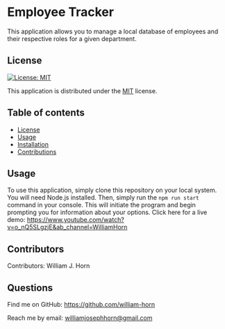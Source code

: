 # Employee Tracker

This application allows you to manage a local database of employees and their respective roles for a given department.

## License
  
  [![License: MIT](https://img.shields.io/badge/License-MIT-yellow.svg)](https://opensource.org/licenses/MIT)
  
This application is distributed under the [MIT](https://opensource.org/licenses/MIT) license.
  ## Table of contents
  - [License](#License)
  - [Usage](#Usage)
  - [Installation](#Installation)
  - [Contributions](#Contributions)

  ## Usage
To use this application, simply clone this repository on your local system. You will need Node.js installed. Then, simply run the `npm run start` command in your console. This will initiate the program and begin prompting you for information about your options. Click here for a live demo: <https://www.youtube.com/watch?v=o_nQ5SLgzjE&ab_channel=WilliamHorn>


  ## Contributors
  Contributors: 
  William J. Horn
  ## Questions
  Find me on GitHub: <https://github.com/william-horn>
  
Reach me by email: williamjosephhorn@gmail.com

